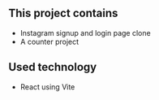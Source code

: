 ## This project contains
- Instagram signup and login page clone
- A counter project
## Used technology
- React using Vite

